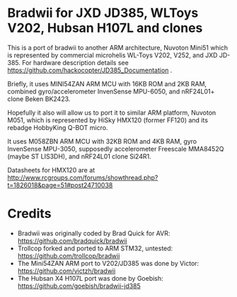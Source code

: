 Bradwii for JXD JD385, WLToys V202, Hubsan H107L and clones
=======

This is a port of bradwii to another ARM architecture, Nuvoton Mini51 which is represented
by commercial microhelis WL-Toys V202, V252, and JXD JD-385. For hardware description
details see https://github.com/hackocopter/JD385_Documentation .

Briefly, it uses MINI54ZAN ARM MCU with 16KB ROM and 2KB RAM, combined gyro/accelerometer
InvenSense MPU-6050, and nRF24L01+ clone Beken BK2423.

Hopefully it also will allow us to port it to similar ARM platform, Nuvoton M051,
which is represented by HiSky HMX120 (former FF120) and its rebadge HobbyKing Q-BOT micro.

It uses M058ZBN ARM MCU with 32KB ROM and 4KB RAM, gyro InvenSense MPU-3050, supposedly
accelerometer Freescale MMA8452Q (maybe ST LIS3DH), and nRF24L01 clone Si24R1.

Datasheets for HMX120 are at http://www.rcgroups.com/forums/showthread.php?t=1826018&page=51#post24710038

Credits
======

 * Bradwii was originally coded by Brad Quick for AVR: https://github.com/bradquick/bradwii
 * Trollcop forked and ported to ARM STM32, untested: https://github.com/trollcop/bradwii
 * The Mini54ZAN ARM port to V202/JD385 was done by Victor: https://github.com/victzh/bradwii
 * The Hubsan X4 H107L port was done by Goebish: https://github.com/goebish/bradwii-jd385
